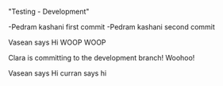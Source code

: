 "Testing - Development"


-Pedram kashani first commit
-Pedram kashani second commit


Vasean says Hi WOOP WOOP

Clara is committing to the development branch! Woohoo!


Vasean says Hi
curran says hi

